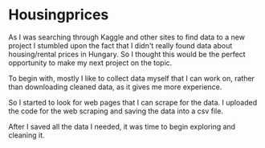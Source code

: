 # Housingprices

As I was searching through Kaggle and other sites to find data to a new project I stumbled upon the fact that I didn't really found data about housing/rental prices in Hungary. So I thought this would be the perfect opportunity to make my next project on the topic.

To begin with, mostly I like to collect data myself that I can work on, rather than downloading cleaned data, as it gives me more experience.

So I started to look for web pages that I can scrape for the data. I uploaded the code for the web scraping and saving the data into a csv file.

After I saved all the data I needed, it was time to begin exploring and cleaning it. 
